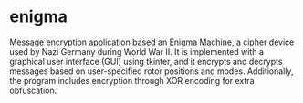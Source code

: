 # enigma
 Message encryption application based an Enigma Machine, a cipher device used by Nazi Germany during World War II. It is implemented with a graphical user interface (GUI) using tkinter, and it encrypts and decrypts messages based on user-specified rotor positions and modes. Additionally, the program includes encryption through XOR encoding for extra obfuscation.
